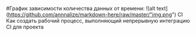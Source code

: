 #График зависимости количества данных от времени:
![alt text] (https://github.com/annnalize/markdown-here/raw/master/"img.png")
CI
Как создать рабочий процесс, выполняющий непрерывную интеграцию CI для проекта
